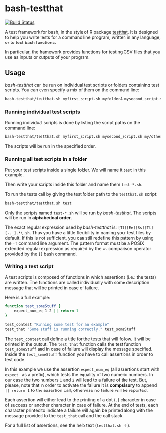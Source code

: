 # bash-testthat

[![Build Status](https://travis-ci.org/pkrog/bash-testthat.svg?branch=master)](https://travis-ci.org/pkrog/bash-testthat)

A test framework for bash, in the style of R package [testthat](https://github.com/hadley/testthat).
It is designed to help you write tests for a command line program, written in any language, or to test bash functions.

In particular, the framework provides functions for testing CSV files that you use as inputs or outputs of your program.

## Usage

*bash-testthat* can be run on individual test scripts or folders containing test scripts.
You can even specify a mix of them on the command line:
```sh
bash-testthat/testthat.sh myfirst_script.sh myfolderA mysecond_script.sh myfolderB
```

### Running individual test scripts

Running individual scripts is done by listing the script paths on the command line:
```sh
bash-testthat/testthat.sh myfirst_script.sh mysecond_script.sh my/other/script.sh
```
The scripts will be run in the specified order.

### Running all test scripts in a folder

Put your test scripts inside a single folder. We will name it `test` in this example.

Then write your scripts inside this folder and name them `test-*.sh`.

To run the tests call by giving the test folder path to the `testthat.sh` script:
```sh
bash-testthat/testthat.sh test
```
Only the scripts named `test-*.sh` will be run by *bash-testthat*.
The scripts will be run in **alphabetical order**.

The exact regular expression used by *bash-testthat* is: `[Tt][Ee][Ss][Tt][-._].*\.sh`.
Thus you have a little flexibility in naming your test files by default.
If this is not sufficient, you can still redefine this pattern by using the `-f` command line argument.
The pattern format must be a POSIX extended regular expression as required by the `=~` comparison operator provided by the `[[` bash command.

### Writing a test script

A test scripts is composed of functions in which assertions (i.e.: the tests) are written.
The functions are called individually with some description message that will be printed in case of failure.

Here is a full example:
```sh
function test_someStuff {
	expect_num_eq 1 2 || return 1
}

test_contest "Running some test for an example"
test_that "Some stuff is running correctly." test_someStuff
```
The `test_contest` call define a title for the tests that will follow. It will be printed in the output.
The `test_that` function calls the test function `test_someStuff` and in case of failure will display the message specified.
Inside the `test_someStuff` function you have to call assertions in order to test code.

In this example we use the assertion `expect_num_eq` (all assertions start with `expect_` as a prefix), which tests the equality of two numeric numbers.
In our case the two numbers `1` and `2` will lead to a failure of the test.
But, please, note that in order to activate the failure it is **compulsory** to append ` || return 1` to the assertion call, otherwise no failure will be reported.

Each assertion will either lead to the printing of a dot (`.`) character in case of success or another character in case of failure.
At the end of tests, each character printed to indicate a failure will again be printed along with the message provided to the `test_that` call and the call stack.

For a full list of assertions, see the help text (`testthat.sh -h`).
